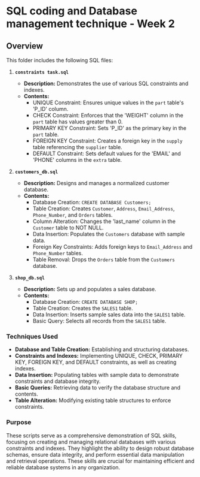 # SQL coding and Database management technique - Week 2

## Overview
This folder includes the following SQL files:

1. **`constraints task.sql`**
   - **Description:** Demonstrates the use of various SQL constraints and indexes.
   - **Contents:**
     - UNIQUE Constraint: Ensures unique values in the `part` table's 'P_ID' column.
     - CHECK Constraint: Enforces that the 'WEIGHT' column in the `part` table has values greater than 0.
     - PRIMARY KEY Constraint: Sets 'P_ID' as the primary key in the `part` table.
     - FOREIGN KEY Constraint: Creates a foreign key in the `supply` table referencing the `supplier` table.
     - DEFAULT Constraint: Sets default values for the 'EMAIL' and 'PHONE' columns in the `extra` table.

2. **`customers_db.sql`**
   - **Description:** Designs and manages a normalized customer database.
   - **Contents:**
     - Database Creation: `CREATE DATABASE Customers;`
     - Table Creation: Creates `Customer`, `Address`, `Email_Address`, `Phone_Number`, and `Orders` tables.
     - Column Alteration: Changes the 'last_name' column in the `Customer` table to NOT NULL.
     - Data Insertion: Populates the `Customers` database with sample data.
     - Foreign Key Constraints: Adds foreign keys to `Email_Address` and `Phone_Number` tables.
     - Table Removal: Drops the `Orders` table from the `Customers` database.

3. **`shop_db.sql`**
   - **Description:** Sets up and populates a sales database.
   - **Contents:**
     - Database Creation: `CREATE DATABASE SHOP;`
     - Table Creation: Creates the `SALES1` table.
     - Data Insertion: Inserts sample sales data into the `SALES1` table.
     - Basic Query: Selects all records from the `SALES1` table.

### Techniques Used
- **Database and Table Creation:** Establishing and structuring databases.
- **Constraints and Indexes:** Implementing UNIQUE, CHECK, PRIMARY KEY, FOREIGN KEY, and DEFAULT constraints, as well as creating indexes.
- **Data Insertion:** Populating tables with sample data to demonstrate constraints and database integrity.
- **Basic Queries:** Retrieving data to verify the database structure and contents.
- **Table Alteration:** Modifying existing table structures to enforce constraints.

### Purpose
These scripts serve as a comprehensive demonstration of SQL skills, focusing on creating and managing relational databases with various constraints and indexes. 
They highlight the ability to design robust database schemas, ensure data integrity, and perform essential data manipulation and retrieval operations. These skills are crucial for maintaining efficient and reliable database systems in any organization.
